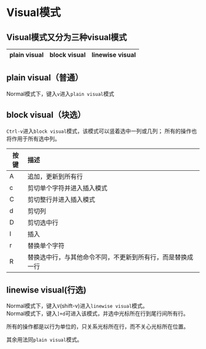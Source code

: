 Visual模式
==========
Visual模式又分为三种visual模式
----------
|plain visual|block visual|linewise visual
|:----------:|:----------:|:----------:|
## plain visual（普通）
Normal模式下，键入`v`进入`plain visual`模式
## block visual（块选）
`Ctrl-v`进入`block visual`模式，该模式可以竖着选中一列或几列；
所有的操作也将作用于所有选中列。

|按键|描述|
|----|:----|
|A|追加，更新到所有行|
|c|剪切单个字符并进入插入模式|
|C|剪切整行并进入插入模式|
|d|剪切列|
|D|剪切选中行|
|I|插入|
|r|替换单个字符|
|R|替换选中行，与其他命令不同，不更新到所有行，而是替换成一行|

## linewise visual(行选)
Normal模式下，键入`V`(shift-v)进入`linewise visual`模式。  
Normal模式下，键入`]+d`可进入该模式，并选中光标所在行到尾行间所有行。

所有的操作都是以行为单位的，只关系光标所在行，而不关心光标所在位置。

其余用法同`plain visual`模式。
